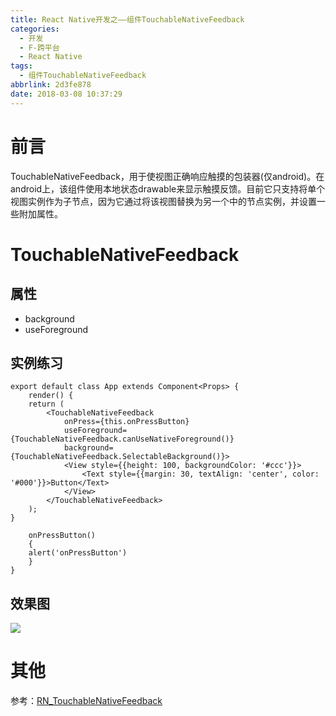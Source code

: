 ```yaml
---
title: React Native开发之——组件TouchableNativeFeedback
categories:
  - 开发
  - F-跨平台
  - React Native
tags:
  - 组件TouchableNativeFeedback
abbrlink: 2d3fe878
date: 2018-03-08 10:37:29
---
```

# 前言 
TouchableNativeFeedback，用于使视图正确响应触摸的包装器(仅android)。在android上，该组件使用本地状态drawable来显示触摸反馈。目前它只支持将单个视图实例作为子节点，因为它通过将该视图替换为另一个中的节点实例，并设置一些附加属性。

<!--more-->

# TouchableNativeFeedback
## 属性 

- background
- useForeground

## 实例练习 

	export default class App extends Component<Props> {
    	render() {
        return (
            <TouchableNativeFeedback
                onPress={this.onPressButton}
                useForeground={TouchableNativeFeedback.canUseNativeForeground()}
                background={TouchableNativeFeedback.SelectableBackground()}>
                <View style={{height: 100, backgroundColor: '#ccc'}}>
                    <Text style={{margin: 30, textAlign: 'center', color: '#000'}}>Button</Text>
                </View>
            </TouchableNativeFeedback>
        );
    }

    	onPressButton() 
		{
        alert('onPressButton')
    	}
	}

## 效果图
![][1]  
# 其他
参考：[RN_TouchableNativeFeedback][2]



[1]: https://fastly.jsdelivr.net/gh/PGzxc/CDN@master/blog-image/rn-TouchableNativeFeedback.gif
[2]: https://github.com/PGzxc/RN_TouchableNativeFeedback


